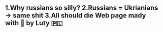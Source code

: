 1.Why russians so silly?
2.Russians = Ukrianians -> same shit
3.All should die 
Web page mady with 💖 by Luty 🇵🇱
--------------------------------
